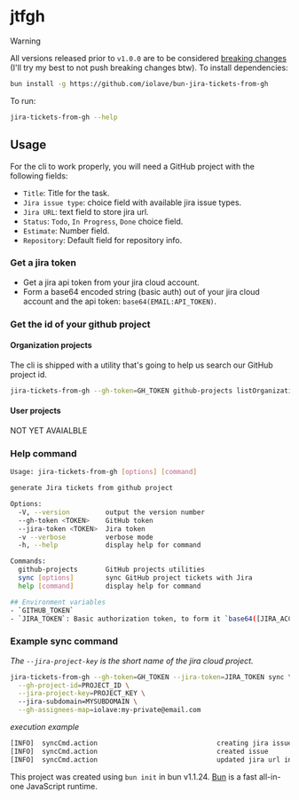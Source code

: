 # jtfgh

> [!WARNING]
> All versions released prior to `v1.0.0` are to be considered [breaking changes](https://semver.org/#how-do-i-know-when-to-release-100) (I'll try my best to not push breaking changes btw).
To install dependencies:

```bash
bun install -g https://github.com/iolave/bun-jira-tickets-from-gh
```

To run:

```bash
jira-tickets-from-gh --help
```

## Usage
For the cli to work properly, you will need a GitHub project with the following fields:

- `Title`: Title for the task.
- `Jira issue type`: choice field with available jira issue types.
- `Jira URL`: text field to store jira url.
- `Status`: `Todo`, `In Progress`, `Done` choice field.
- `Estimate`: Number field.
- `Repository`: Default field for repository info.

### Get a jira token
- Get a jira api token from your jira cloud account.
- Form a base64 encoded string (basic auth) out of your jira cloud account and the api token: `base64(EMAIL:API_TOKEN)`.

### Get the id of your github project
#### Organization projects
The cli is shipped with a utility that's going to help us search our GitHub project id.
```bash
jira-tickets-from-gh --gh-token=GH_TOKEN github-projects listOrganizationProjects --org=YOU_ORG
```

#### User projects
NOT YET AVAIALBLE

### Help command
```bash
Usage: jira-tickets-from-gh [options] [command]

generate Jira tickets from github project

Options:
  -V, --version         output the version number
  --gh-token <TOKEN>    GitHub token
  --jira-token <TOKEN>  Jira token
  -v --verbose          verbose mode
  -h, --help            display help for command

Commands:
  github-projects       GitHub projects utilities
  sync [options]        sync GitHub project tickets with Jira
  help [command]        display help for command

## Environment variables
- `GITHUB_TOKEN`
- `JIRA_TOKEN`: Basic authorization token, to form it `base64([JIRA_ACCOUNT_ID]:[JIRA_API_KEY])`
```

### Example sync command
_The `--jira-project-key` is the short name of the jira cloud project._

```bash
jira-tickets-from-gh --gh-token=GH_TOKEN --jira-token=JIRA_TOKEN sync \
  --gh-project-id=PROJECT_ID \
  --jira-project-key=PROJECT_KEY \ 
  --jira-subdomain=MYSUBDOMAIN \
  --gh-assignees-map=iolave:my-private@email.com
```

*execution example*
```bash
[INFO]	syncCmd.action                          	creating jira issue                                         	{"title":"TEST: bun-jira-tickets-from-gh"}
[INFO]	syncCmd.action                          	created issue                                               	{"url":"https://mfhnet.atlassian.net/browse/TEST3-100"}
[INFO]	syncCmd.action                          	updated jira url in github                                  	{"updateId":"0b2f5b21-d3b7-4580-9327-6a57fa1924db"}
```

This project was created using `bun init` in bun v1.1.24. [Bun](https://bun.sh) is a fast all-in-one JavaScript runtime.

